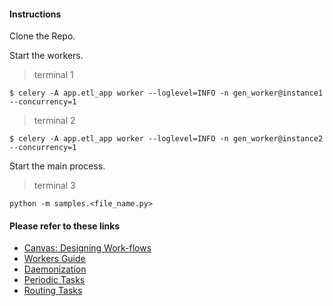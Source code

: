 #### Instructions
Clone the Repo.

Start the workers.
> terminal 1
```
$ celery -A app.etl_app worker --loglevel=INFO -n gen_worker@instance1 --concurrency=1
```
> terminal 2
```
$ celery -A app.etl_app worker --loglevel=INFO -n gen_worker@instance2 --concurrency=1
```

Start the main process.
> terminal 3
 ```
 python -m samples.<file_name.py>
 ```


#### Please refer to these links

-   [Canvas: Designing Work-flows](https://docs.celeryproject.org/en/stable/userguide/canvas.html)
-   [Workers Guide](https://docs.celeryproject.org/en/stable/userguide/workers.html)
-   [Daemonization](https://docs.celeryproject.org/en/stable/userguide/daemonizing.html)
-   [Periodic Tasks](https://docs.celeryproject.org/en/stable/userguide/periodic-tasks.html)
-   [Routing Tasks](https://docs.celeryproject.org/en/stable/userguide/routing.html)
